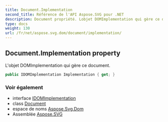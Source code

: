 ```yaml
---
title: Document.Implementation
second_title: Référence de l'API Aspose.SVG pour .NET
description: Document propriété. Lobjet DOMImplementation qui gère ce document.
type: docs
weight: 130
url: /fr/net/aspose.svg.dom/document/implementation/
---
```

## Document.Implementation property

L'objet DOMImplementation qui gère ce document.

```csharp
public IDOMImplementation Implementation { get; }
```

### Voir également

* interface [IDOMImplementation](../../idomimplementation/)
* class [Document](../)
* espace de noms [Aspose.Svg.Dom](../../document/)
* Assemblée [Aspose.SVG](../../../)



